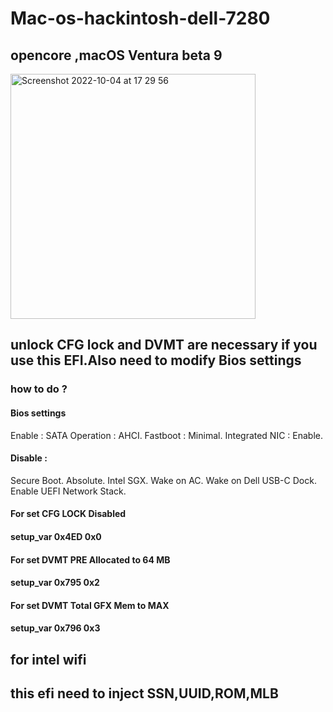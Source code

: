 # Mac-os-hackintosh-dell-7280
## opencore ,macOS Ventura beta 9
<img width="392" alt="Screenshot 2022-10-04 at 17 29 56" src="https://user-images.githubusercontent.com/52024444/193862158-7a3e44b8-56b4-40bf-81d5-2774ad8ce3c9.png">

## unlock CFG lock and DVMT are necessary if you use this EFI.Also need to modify Bios settings 
### how to do ?  
#### Bios settings
Enable :
SATA Operation : AHCI.   Fastboot : Minimal.  Integrated NIC : Enable.
#### Disable :
Secure Boot.
Absolute.   Intel SGX.   Wake on AC.  Wake on Dell USB-C Dock.   Enable UEFI Network Stack.


#### For set CFG LOCK Disabled
#### setup_var 0x4ED 0x0

#### For set DVMT PRE Allocated to 64 MB
####  setup_var 0x795 0x2

#### For set DVMT Total GFX Mem to MAX
#### setup_var 0x796 0x3



## for intel wifi

## this efi need to inject SSN,UUID,ROM,MLB
